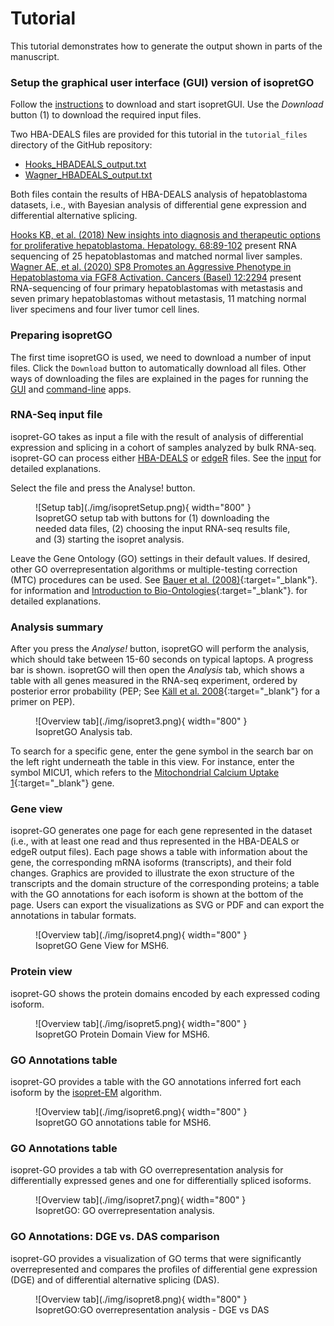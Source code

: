 # Tutorial

This tutorial demonstrates how to generate the output shown in parts of the manuscript.

### Setup the graphical user interface (GUI) version of isopretGO

Follow the [instructions](running-gui.md) to download and start isopretGUI. Use the *Download* button (1) to download
the required input files.

Two HBA-DEALS files are provided for this tutorial in the `tutorial_files` directory of the GitHub repository:

- [Hooks_HBADEALS_output.txt](https://github.com/TheJacksonLaboratory/isopretGO/blob/main/tutorial_files/Hooks_HBADEALS_output.txt)
- [Wagner_HBADEALS_output.txt](https://github.com/TheJacksonLaboratory/isopretGO/blob/main/tutorial_files/)


Both files contain the results of HBA-DEALS analysis of hepatoblastoma datasets, i.e., with Bayesian analysis of differential gene expression and differential alternative splicing.

[Hooks KB, et al. (2018) New insights into diagnosis and therapeutic options for proliferative hepatoblastoma. Hepatology. 68:89-102](https://pubmed.ncbi.nlm.nih.gov/29152775/)
present RNA sequencing of 25 hepatoblastomas and matched normal liver samples.
[Wagner AE, et al. (2020) SP8 Promotes an Aggressive Phenotype in Hepatoblastoma via FGF8 Activation. Cancers (Basel) 12:2294](https://pubmed.ncbi.nlm.nih.gov/32824198/)
present RNA-sequencing of four primary hepatoblastomas with metastasis and seven primary hepatoblastomas without metastasis, 11 matching normal liver specimens and four liver tumor cell lines.


### Preparing isopretGO

The first time isopretGO is used, we need to download a number of input files. Click the ``Download`` button  to automatically download all files. Other ways of downloading the files are explained in the pages for running the  [GUI](running-gui.md) and [command-line](running-cmd.md) apps.

### RNA-Seq input file

isopret-GO takes as input a file with the result of analysis of differential expression and splicing in a cohort of samples analyzed by bulk RNA-seq. isopret-GO can process either [HBA-DEALS](https://pubmed.ncbi.nlm.nih.gov/32660516/) or [edgeR](https://pubmed.ncbi.nlm.nih.gov/19910308/) files. See the [input](input.md) for detailed explanations.

Select the  file  and press the Analyse! button.

<figure markdown>
![Setup tab](./img/isopretSetup.png){ width="800" }
<figcaption>IsopretGO setup  tab with buttons for (1) downloading the needed data files, (2) choosing the input RNA-seq results file, and (3) starting the isopret analysis.
</figcaption>
</figure>

Leave the Gene Ontology (GO) settings in their default values. If desired, other GO overrepresentation algorithms or multiple-testing correction (MTC) procedures can be used. See [Bauer et al. (2008)](https://pubmed.ncbi.nlm.nih.gov/18511468/){:target="\_blank"}. for information and
[Introduction to Bio-Ontologies](https://www.amazon.de/-/en/Charite-Universitatsmedizin-Berlin-Germany-Robinson/dp/1439836655){:target="\_blank"}. for detailed explanations.


### Analysis summary
After you press the *Analyse!* button, isopretGO will perform the analysis, which should take between 15-60 seconds on typical laptops. A progress bar is shown. isopretGO will then open the *Analysis* tab, which shows a table with all genes measured in the RNA-seq experiment, ordered by posterior error probability (PEP; See [Käll et al. 2008](https://pubmed.ncbi.nlm.nih.gov/18052118/){:target="\_blank"} for a primer on PEP).

<figure markdown>
![Overview tab](./img/isopret3.png){ width="800" }
<figcaption>IsopretGO Analysis tab.
</figcaption>
</figure>

To search for a specific gene, enter the gene symbol in the search bar on the left right underneath the table in this view.
For instance, enter the symbol MICU1, which refers to the [Mitochondrial Calcium Uptake 1](https://www.genenames.org/data/gene-symbol-report/#!/hgnc_id/HGNC:1530){:target="\_blank"} gene.

### Gene view
isopret-GO generates one page for each gene represented in the dataset (i.e., with at least one read and thus represented in the HBA-DEALS or edgeR output files).
Each page shows a table with information about the gene, the corresponding mRNA isoforms (transcripts), and their fold changes. Graphics are provided to illustrate the exon structure of the transcripts and the domain structure of the corresponding proteins; a table with the GO annotations for each isoform is shown at the bottom of the page. Users can export the visualizations as SVG or PDF and can export the annotations in tabular formats.

<figure markdown>
![Overview tab](./img/isopret4.png){ width="800" }
<figcaption>IsopretGO Gene View for MSH6.
</figcaption>
</figure>


### Protein view
isopret-GO shows the protein domains encoded by each expressed coding isoform.

<figure markdown>
![Overview tab](./img/isopret5.png){ width="800" }
<figcaption>IsopretGO Protein Domain View for MSH6.
</figcaption>
</figure>


### GO Annotations table
isopret-GO provides a table with the GO annotations inferred fort each isoform by the [isopret-EM](https://pubmed.ncbi.nlm.nih.gov/36929917/) algorithm.

<figure markdown>
![Overview tab](./img/isopret6.png){ width="800" }
<figcaption>IsopretGO GO annotations table for MSH6.
</figcaption>
</figure>

### GO Annotations table
isopret-GO provides a tab with GO overrepresentation analysis for differentially expressed genes and one for differentially spliced isoforms.


<figure markdown>
![Overview tab](./img/isopret7.png){ width="800" }
<figcaption>IsopretGO: GO overrepresentation analysis.
</figcaption>
</figure>

### GO Annotations: DGE vs. DAS comparison
isopret-GO provides a visualization of GO terms that were significantly overrepresented and compares the profiles of differential gene expression (DGE) and of differential alternative splicing (DAS).


<figure markdown>
![Overview tab](./img/isopret8.png){ width="800" }
<figcaption>IsopretGO:GO overrepresentation analysis - DGE vs DAS
</figcaption>
</figure>